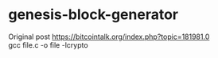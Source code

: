 # genesis-block-generator
Original post https://bitcointalk.org/index.php?topic=181981.0 </br>
gcc file.c -o file -lcrypto
